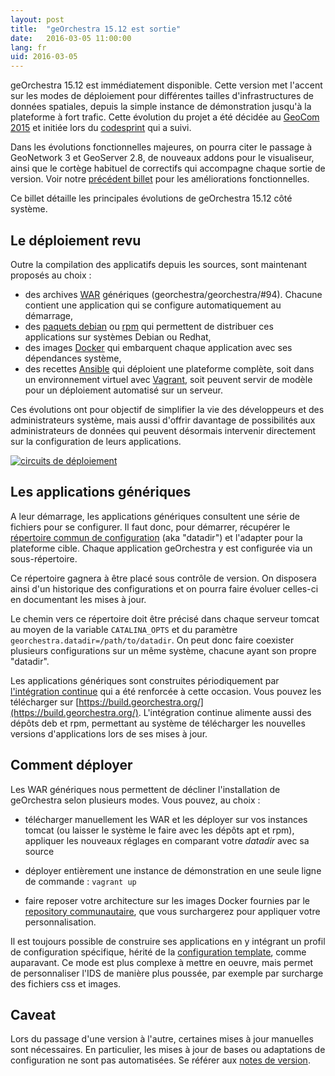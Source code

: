 ```yaml
---
layout: post
title:  "geOrchestra 15.12 est sortie"
date:   2016-03-05 11:00:00
lang: fr
uid: 2016-03-05
---
```


geOrchestra 15.12 est immédiatement disponible. Cette version met l'accent sur les modes de déploiement pour différentes tailles d'infrastructures de données spatiales, depuis la simple instance de démonstration jusqu'à la plateforme à fort trafic. Cette évolution du projet a été décidée au [GeoCom 2015](/blog/2015/07/01/geocom2015-compte-rendu/) et initiée lors du [codesprint](/blog/2015/06/16/codesprint-report/) qui a suivi.

Dans les évolutions fonctionnelles majeures, on pourra citer le passage à GeoNetwork 3 et GeoServer 2.8, de nouveaux addons pour le visualiseur, ainsi que le cortège habituel de correctifs qui accompagne chaque sortie de version. Voir notre [précédent billet](/blog/2016/01/07/georchestra-16.x-fr/) pour les améliorations fonctionnelles.

Ce billet détaille les principales évolutions de geOrchestra 15.12 côté système.

<!--more-->

## Le déploiement revu

Outre la compilation des applicatifs depuis les sources, sont maintenant proposés au choix : 
 
* des archives [WAR](https://fr.wikipedia.org/wiki/WAR_%28format_de_fichier%29) génériques (georchestra/georchestra/#94). Chacune contient une application qui se configure automatiquement au démarrage,
* des [paquets debian](https://fr.wikipedia.org/wiki/Deb) ou [rpm](https://fr.wikipedia.org/wiki/RPM_Package_Manager) qui permettent de distribuer ces applications sur systèmes Debian ou Redhat,
* des images [Docker](https://fr.wikipedia.org/wiki/Docker_%28logiciel%29) qui embarquent chaque application avec ses dépendances système,
* des recettes [Ansible](https://fr.wikipedia.org/wiki/Ansible_%28logiciel%29) qui déploient une plateforme complète, soit dans un environnement virtuel avec [Vagrant](https://fr.wikipedia.org/wiki/Vagrant), soit peuvent servir de modèle pour un déploiement automatisé sur un serveur.

Ces évolutions ont pour objectif de simplifier la vie des développeurs et des administrateurs système, mais aussi d'offrir davantage de possibilités aux administrateurs de données qui peuvent désormais intervenir directement sur la configuration de leurs applications.

<a href="/public/geor1512/workflow-app-generic-fr.png"><img src="/public/geor1512/workflow-app-generic-fr.png" alt="circuits de déploiement" title="circuits de déploiement, fev. 2016" /></a>


## Les applications génériques

A leur démarrage, les applications génériques consultent une série de fichiers pour se configurer. Il faut donc, pour démarrer, récupérer le [répertoire commun de configuration](https://github.com/georchestra/datadir) (aka "datadir") et l'adapter pour la plateforme cible. Chaque application geOrchestra y est configurée via un sous-répertoire.

Ce répertoire gagnera à être placé sous contrôle de version. On disposera ainsi d'un historique des configurations et on pourra faire évoluer celles-ci en documentant les mises à jour.

Le chemin vers ce répertoire doit être précisé dans chaque serveur tomcat au moyen de la variable `CATALINA_OPTS` et du paramètre `georchestra.datadir=/path/to/datadir`. On peut donc faire coexister plusieurs configurations sur un même système, chacune ayant son propre "datadir".

Les applications génériques sont construites périodiquement par [l'intégration continue](https://build.georchestra.org/ci/job/georchestra-generic-wars/) qui a été renforcée à cette occasion. Vous pouvez les télécharger sur [https://build.georchestra.org/](https://build.georchestra.org/). L'intégration continue alimente aussi des dépôts deb et rpm, permettant au système de télécharger les nouvelles versions d'applications lors de ses mises à jour.

## Comment déployer

Les WAR génériques nous permettent de décliner l'installation de geOrchestra selon plusieurs modes. Vous pouvez, au choix :

* télécharger manuellement les WAR et les déployer sur vos instances tomcat (ou laisser le système le faire avec les dépôts apt et rpm), appliquer les nouveaux réglages en comparant votre *datadir* avec sa source

* déployer entièrement une instance de démonstration en une seule ligne de commande : `vagrant up`

* faire reposer votre architecture sur les images Docker fournies par le [repository communautaire](https://hub.docker.com/u/georchestra/), que vous surchargerez pour appliquer votre personnalisation.

Il est toujours possible de construire ses applications en y intégrant un profil de configuration spécifique, hérité de la [configuration template](https://github.com/georchestra/template), comme auparavant. Ce mode est plus complexe à mettre en oeuvre, mais permet de personnaliser l'IDS de manière plus poussée, par exemple par surcharge des fichiers css et images.

## Caveat

Lors du passage d'une version à l'autre, certaines mises à jour manuelles sont nécessaires. En particulier, les mises à jour de bases ou adaptations de configuration ne sont pas automatisées. Se référer aux [notes de version](https://github.com/georchestra/georchestra/blob/15.12/RELEASE_NOTES.md).